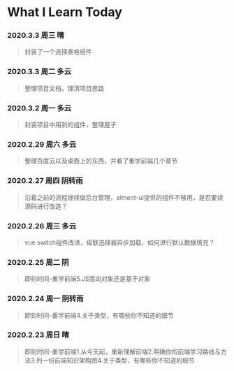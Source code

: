 <!--
 * @Author: 小白龙
 * @Date: 2020-02-23 11:13:20
 * @LastEditTime: 2020-02-29 22:43:17
 * @LastEditors: Please set LastEditors
 * @Description: In User Settings Edit
 * @FilePath: \blog\others\today-learn.md
 -->
 # What I Learn Today

### 2020.3.3 周三 晴

> 封装了一个选择表格组件

### 2020.3.3 周二 多云

> 整理项目文档，理清项目思路

### 2020.3.2 周一 多云

> 封装项目中用到的组件，整理屋子

### 2020.2.29 周六 多云

> 整理百度云以及桌面上的东西，并看了重学前端几个章节

### 2020.2.27 周四 阴转雨

> 沿着之前的流程继续做后台管理。elment-ui提供的组件不够用，是否要读源码进行改造？

### 2020.2.26 周三 多云

> vue switch组件改进，级联选择器异步加载，如何进行默认数据填充？

### 2020.2.25 周二 阴

> 即刻时间-重学前端5.JS面向对象还是基于对象

### 2020.2.24 周一 阴转雨

> 即刻时间-重学前端4.关于类型，有哪些你不知道的细节

### 2020.2.23 周日 晴

> 即刻时间-重学前端1.从今天起，重新理解前端2.明确你的前端学习路线与方法3.列一份前端知识架构图4.关于类型，有哪些你不知道的细节
